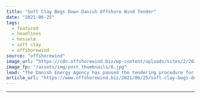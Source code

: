 ```yaml
---
title: "Soft Clay Bogs Down Danish Offshore Wind Tender"
date: "2021-06-25"
tags: 
  - featured
  - headlines
  - hesselø
  - soft clay
  - offshorewind
source: "offshorewind"
image_url: "https://cdn.offshorewind.biz/wp-content/uploads/sites/2/2020/09/11110635/Hessel%C3%B8-Project-In-Need-Of-Environmental-Consultants.jpg"
image_fp: "/assets/img/post_thumbnails/8.jpg"
lead: "The Danish Energy Agency has paused the tendering procedure for the Hesselø offshore wind"
article_url: "https://www.offshorewind.biz/2021/06/25/soft-clay-bogs-down-danish-offshore-wind-tender/"
---
```


---
